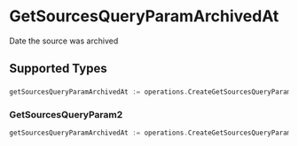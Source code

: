 # GetSourcesQueryParamArchivedAt

Date the source was archived


## Supported Types

### 

```go
getSourcesQueryParamArchivedAt := operations.CreateGetSourcesQueryParamArchivedAtDateTime(time.Time{/* values here */})
```

### GetSourcesQueryParam2

```go
getSourcesQueryParamArchivedAt := operations.CreateGetSourcesQueryParamArchivedAtGetSourcesQueryParam2(operations.GetSourcesQueryParam2{/* values here */})
```

